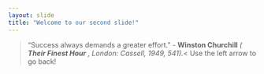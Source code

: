 ```yaml
---
layout: slide
title: "Welcome to our second slide!"
---
```

>“Success always demands a greater effort.” - **Winston Churchill** *(* ***Their Finest Hour*** *, London: Cassell, 1949, 541).*<
Use the left arrow to go back!
